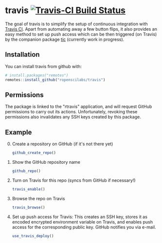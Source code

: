 # travis [![Travis-CI Build Status](https://travis-ci.org/ropenscilabs/travis.svg?branch=master)](https://travis-ci.org/ropenscilabs/travis)


The goal of travis is to simplify the setup of continuous integration with [Travis CI](https://travis-ci.org/).
Apart from automating away a few button flips, it also provides an easy method to set up push access which can be then triggered (on Travis) by the companion package [tic](https://github.com/krlmlr/tic) (currently work in progress).


## Installation

You can install travis from github with:


``` r
# install.packages("remotes")
remotes::install_github("ropenscilabs/travis")
```


## Permissions

The package is linked to the "rtravis" application, and will request GitHub permissions to carry out its actions. Unfortunately, revoking these permissions also invalidates any SSH keys created by this package.


## Example

0. Create a repository on GitHub (if it's not there yet)

    ```r
    github_create_repo()
    ```

1. Show the GitHub repository name

    ```r
    github_repo()
    ```

2. Turn on Travis for this repo (syncs from GitHub if necessary!)

    ```r
    travis_enable()
    ```

3. Browse the repo on Travis

    ```r
    travis_browse()
    ```

4. Set up push access for Travis: This creates an SSH key, stores it as encoded
   encrypted environment variable on Travis, and enables push access for the
   corresponding public key. GitHub notifies you via e-mail.

    ```r
    use_travis_deploy()
    ```
